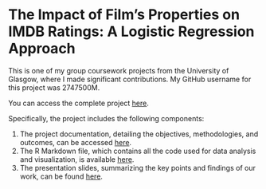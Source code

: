 # The Impact of Film’s Properties on IMDB Ratings: A Logistic Regression Approach

This is one of my group coursework projects from the University of Glasgow, where I made significant contributions. My GitHub username for this project was 2747500M.

You can access the complete project [here](https://github.com/Gweiqing1999/DAS-Group-08).

Specifically, the project includes the following components:
1.	The project documentation, detailing the objectives, methodologies, and outcomes, can be accessed [here](https://github.com/Gweiqing1999/DAS-Group-08/blob/6cba84b91549721a56805264e69864893d48166a/Group_08_Analysis.pdf).
2.	The R Markdown file, which contains all the code used for data analysis and visualization, is available [here](https://github.com/Gweiqing1999/DAS-Group-08/blob/6cba84b91549721a56805264e69864893d48166a/Group_08_Analysis.Rmd).
3.	The presentation slides, summarizing the key points and findings of our work, can be found [here](https://github.com/Gweiqing1999/DAS-Group-08/blob/main/Group_08_Presentation.pdf).
